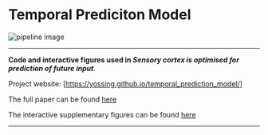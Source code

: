 # Temporal Prediciton Model 

![pipeline image][logo]

[logo]: https://github.com/yossing/temporal_prediction_model/blob/master/Figures/manuscript_figures/Figure%201_smaller.png "Pipeline image"

----

**Code and interactive figures used in *Sensory cortex is optimised for prediction of future input***.

Project website: [https://yossing.github.io/temporal_prediction_model/]

The full paper can be found [here](https://www.biorxiv.org/content/early/2017/11/24/224758)

The interactive supplementary figures can be found [here](https://yossing.github.io/temporal_prediction_model/Figures/interactive_supplementary_figures.html)

----

